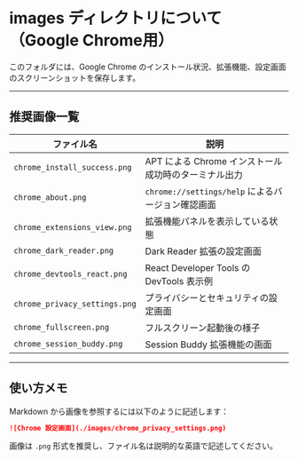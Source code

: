# images ディレクトリについて（Google Chrome用）

このフォルダには、Google Chrome のインストール状況、拡張機能、設定画面のスクリーンショットを保存します。

---

## 推奨画像一覧

| ファイル名 | 説明 |
|------------|------|
| `chrome_install_success.png` | APT による Chrome インストール成功時のターミナル出力 |
| `chrome_about.png` | `chrome://settings/help` によるバージョン確認画面 |
| `chrome_extensions_view.png` | 拡張機能パネルを表示している状態 |
| `chrome_dark_reader.png` | Dark Reader 拡張の設定画面 |
| `chrome_devtools_react.png` | React Developer Tools の DevTools 表示例 |
| `chrome_privacy_settings.png` | プライバシーとセキュリティの設定画面 |
| `chrome_fullscreen.png` | フルスクリーン起動後の様子 |
| `chrome_session_buddy.png` | Session Buddy 拡張機能の画面 |

---

## 使い方メモ

Markdown から画像を参照するには以下のように記述します：

```markdown
![Chrome 設定画面](./images/chrome_privacy_settings.png)
```

画像は `.png` 形式を推奨し、ファイル名は説明的な英語で記述してください。
